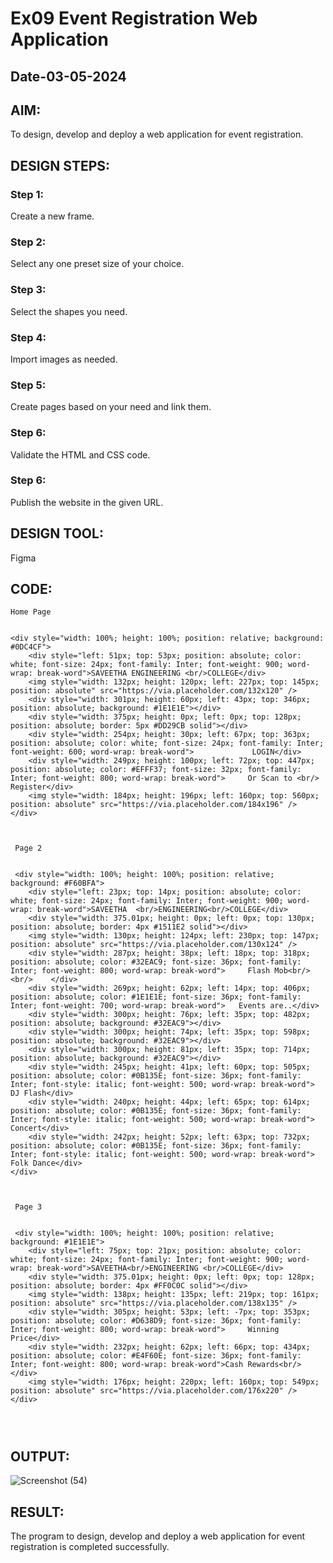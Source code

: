 # Ex09 Event Registration Web Application
## Date-03-05-2024


## AIM:
To design, develop and deploy a web application for event registration.

## DESIGN STEPS:

### Step 1:
Create a new frame.

### Step 2:
Select any one preset size of your choice.

### Step 3:
Select the shapes you need.

### Step 4:
Import images as needed.

### Step 5:
Create pages based on your need and link them.

### Step 6:

Validate the HTML and CSS code.

### Step 6:

Publish the website in the given URL.

## DESIGN TOOL:
Figma

## CODE:
```
Home Page


<div style="width: 100%; height: 100%; position: relative; background: #0DC4CF">
    <div style="left: 51px; top: 53px; position: absolute; color: white; font-size: 24px; font-family: Inter; font-weight: 900; word-wrap: break-word">SAVEETHA ENGINEERING <br/>COLLEGE</div>
    <img style="width: 132px; height: 120px; left: 227px; top: 145px; position: absolute" src="https://via.placeholder.com/132x120" />
    <div style="width: 301px; height: 60px; left: 43px; top: 346px; position: absolute; background: #1E1E1E"></div>
    <div style="width: 375px; height: 0px; left: 0px; top: 128px; position: absolute; border: 5px #DD29CB solid"></div>
    <div style="width: 254px; height: 30px; left: 67px; top: 363px; position: absolute; color: white; font-size: 24px; font-family: Inter; font-weight: 600; word-wrap: break-word">             LOGIN</div>
    <div style="width: 249px; height: 100px; left: 72px; top: 447px; position: absolute; color: #EFFF37; font-size: 32px; font-family: Inter; font-weight: 800; word-wrap: break-word">     Or Scan to <br/>            Register</div>
    <img style="width: 184px; height: 196px; left: 160px; top: 560px; position: absolute" src="https://via.placeholder.com/184x196" />
</div>



 Page 2


 <div style="width: 100%; height: 100%; position: relative; background: #F60BFA">
    <div style="left: 23px; top: 14px; position: absolute; color: white; font-size: 24px; font-family: Inter; font-weight: 900; word-wrap: break-word">SAVEETHA  <br/>ENGINEERING<br/>COLLEGE</div>
    <div style="width: 375.01px; height: 0px; left: 0px; top: 130px; position: absolute; border: 4px #1511E2 solid"></div>
    <img style="width: 130px; height: 124px; left: 230px; top: 147px; position: absolute" src="https://via.placeholder.com/130x124" />
    <div style="width: 287px; height: 38px; left: 18px; top: 318px; position: absolute; color: #32EAC9; font-size: 36px; font-family: Inter; font-weight: 800; word-wrap: break-word">     Flash Mob<br/>    <br/>    </div>
    <div style="width: 269px; height: 62px; left: 14px; top: 406px; position: absolute; color: #1E1E1E; font-size: 36px; font-family: Inter; font-weight: 700; word-wrap: break-word">   Events are..</div>
    <div style="width: 300px; height: 76px; left: 35px; top: 482px; position: absolute; background: #32EAC9"></div>
    <div style="width: 300px; height: 74px; left: 35px; top: 598px; position: absolute; background: #32EAC9"></div>
    <div style="width: 300px; height: 81px; left: 35px; top: 714px; position: absolute; background: #32EAC9"></div>
    <div style="width: 245px; height: 41px; left: 60px; top: 505px; position: absolute; color: #0B135E; font-size: 36px; font-family: Inter; font-style: italic; font-weight: 500; word-wrap: break-word">      DJ Flash</div>
    <div style="width: 240px; height: 44px; left: 65px; top: 614px; position: absolute; color: #0B135E; font-size: 36px; font-family: Inter; font-style: italic; font-weight: 500; word-wrap: break-word">     Concert</div>
    <div style="width: 242px; height: 52px; left: 63px; top: 732px; position: absolute; color: #0B135E; font-size: 36px; font-family: Inter; font-style: italic; font-weight: 500; word-wrap: break-word">     Folk Dance</div>
</div>



 Page 3


 <div style="width: 100%; height: 100%; position: relative; background: #1E1E1E">
    <div style="left: 75px; top: 21px; position: absolute; color: white; font-size: 24px; font-family: Inter; font-weight: 900; word-wrap: break-word">SAVEETHA<br/>ENGINEERING <br/>COLLEGE</div>
    <div style="width: 375.01px; height: 0px; left: 0px; top: 128px; position: absolute; border: 4px #FF0C0C solid"></div>
    <img style="width: 138px; height: 135px; left: 219px; top: 161px; position: absolute" src="https://via.placeholder.com/138x135" />
    <div style="width: 305px; height: 53px; left: -7px; top: 353px; position: absolute; color: #D638D9; font-size: 36px; font-family: Inter; font-weight: 800; word-wrap: break-word">     Winning Price</div>
    <div style="width: 232px; height: 62px; left: 66px; top: 434px; position: absolute; color: #E4F60E; font-size: 36px; font-family: Inter; font-weight: 800; word-wrap: break-word">Cash Rewards<br/></div>
    <img style="width: 176px; height: 220px; left: 160px; top: 549px; position: absolute" src="https://via.placeholder.com/176x220" />
</div>




```

## OUTPUT:
![Screenshot (54)](https://github.com/ARAVIND23005370/Figma/assets/148514836/b2fc06d7-49b5-475d-af1b-c16e1f8fe3af)



## RESULT:
The program to design, develop and deploy a web application for event registration is completed successfully.
